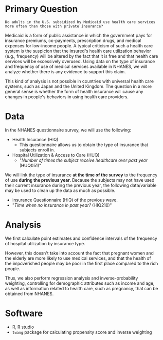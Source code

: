 # Primary Question

```
Do adults in the U.S. subsidized by Medicaid use health care services more often than those with private insurance?
```

Medicaid is a form of public assistance in which the government pays for insurance premiums, co-payments, prescription drugs, and medical expenses for low-income people. A typical criticism of such a health care system is the suspicion that the insured's health care utilization behavior (e.g., frequency) will be altered by the fact that it is free and that health care services will be excessively overused. Using data on the type of insurance and frequency of use of medical services available in NHANES, we will analyze whether there is any evidence to support this claim.

This kind of analysis is not possible in countries with universal health care systems, such as Japan and the United Kingdom. The question in a more general sense is whether the form of health insurance will cause any changes in people's behaviors in using health care providers. 

# Data

In the NHANES questionnaire survey, we will use the following:

 - Health Insurance (HIQ)
	 - This questionnaire allows us to obtain the type of insurance that subjects enroll in.
 - Hospital Utilization & Access to Care (HUQ)
	 - "*Number of times the subject receive healthcare over past year* (HUQ051)"

We will link the type of insurance **at the time of the survey** to the frequency of use **during the previous year**. Because the subjects may not have used their current insurance during the previous year, the following data/variable may be used to clean up the data as much as possible.

 - Insurance Questionnaire (HIQ) of the previous wave.
 - "*Time when no insurance in past year?* (HIQ210)"

# Analysis

We first calculate point estimates and confidence intervals of the frequency of hospital utilization by insurance type.

However, this doesn't take into account the fact that pregnant women and the elderly are more likely to use medical services, and that the health of the impoverished people may be poor in the first place compared to the rich people.

Thus, we also perform regression analysis and inverse-probability weighting, controlling for demographic attributes such as income and age, as well as information related to health care, such as pregnancy, that can be obtained from NHANES.

# Software

 - R, R studio
 - `twang` package for calculating propensity score and inverse weighting
